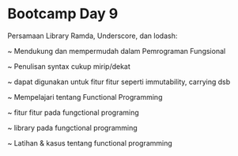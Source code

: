 # Bootcamp Day 9

Persamaan Library  Ramda, Underscore, dan lodash:

~ Mendukung dan mempermudah dalam Pemrograman Fungsional

~ Penulisan syntax cukup mirip/dekat

~ dapat digunakan untuk fitur fitur seperti immutability, carrying dsb

~ Mempelajari tentang Functional Programming

~ fitur fitur pada fungctional programing

~ library pada fungctional programming

~ Latihan & kasus tentang functional programming
